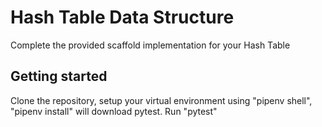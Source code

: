 # Hash Table Data Structure
Complete the provided scaffold implementation for your Hash Table

## Getting started
Clone the repository, setup your virtual environment using "pipenv shell", "pipenv install" will download pytest. Run "pytest"